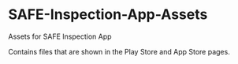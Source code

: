 # SAFE-Inspection-App-Assets
Assets for SAFE Inspection App

Contains files that are shown in the Play Store and App Store pages.
